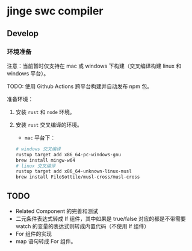 # jinge swc compiler

## Develop

### 环境准备

注意：当前暂时仅支持在 mac 或 windows 下构建（交叉编译构建 linux 和 windows 平台）。

TODO: 使用 Github Actions 跨平台构建并自动发布 npm 包。

准备环境：

1. 安装 `rust` 和 `node` 环境。
2. 安装 `rust` 交叉编译的环境。

   - `mac` 平台下：

   ```bash
   # windows 交叉编译
   rustup target add x86_64-pc-windows-gnu
   brew install mingw-w64
   # linux 交叉编译
   rustup target add x86_64-unknown-linux-musl
   brew install FiloSottile/musl-cross/musl-cross
   ```

## TODO

- Related Component 的完善和测试
- 二元条件表达式转成 If 组件，其中如果是 true/false 对应的都是不带需要 watch 的变量的表达式则转成内置代码（不使用 If 组件）
- For 组件的实现
- map 语句转成 For 组件。
